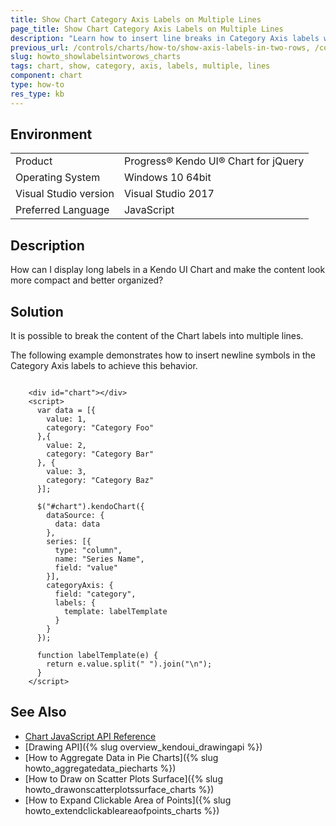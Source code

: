 ```yaml
---
title: Show Chart Category Axis Labels on Multiple Lines
page_title: Show Chart Category Axis Labels on Multiple Lines
description: "Learn how to insert line breaks in Category Axis labels when working with Kendo UI Charts."
previous_url: /controls/charts/how-to/show-axis-labels-in-two-rows, /controls/charts/how-to/appearance/show-axis-labels-in-two-rows
slug: howto_showlabelsintworows_charts
tags: chart, show, category, axis, labels, multiple, lines
component: chart
type: how-to
res_type: kb
---
```


## Environment

<table>
 <tr>
  <td>Product</td>
  <td>Progress® Kendo UI® Chart for jQuery</td>
 </tr>
 <tr>
  <td>Operating System</td>
  <td>Windows 10 64bit</td>
 </tr>
 <tr>
  <td>Visual Studio version</td>
  <td>Visual Studio 2017</td>
 </tr>
 <tr>
  <td>Preferred Language</td>
  <td>JavaScript</td>
 </tr>
</table>

## Description

How can I display long labels in a Kendo UI Chart and make the content look more compact and better organized?

## Solution

It is possible to break the content of the Chart labels into multiple lines.   

The following example demonstrates how to insert newline symbols in the Category Axis labels to achieve this behavior.

```dojo

    <div id="chart"></div>
    <script>
      var data = [{
        value: 1,
        category: "Category Foo"
      },{
        value: 2,
        category: "Category Bar"
      }, {
        value: 3,
        category: "Category Baz"
      }];

      $("#chart").kendoChart({
        dataSource: {
          data: data
        },
        series: [{
          type: "column",
          name: "Series Name",
          field: "value"
        }],
        categoryAxis: {
          field: "category",
          labels: {
            template: labelTemplate
          }
        }
      });

      function labelTemplate(e) {
        return e.value.split(" ").join("\n");
      }
    </script>
```

## See Also

* [Chart JavaScript API Reference](/api/javascript/dataviz/ui/chart)
* [Drawing API]({% slug overview_kendoui_drawingapi %})
* [How to Aggregate Data in Pie Charts]({% slug howto_aggregatedata_piecharts %})
* [How to Draw on Scatter Plots Surface]({% slug howto_drawonscatterplotssurface_charts %})
* [How to Expand Clickable Area of Points]({% slug howto_extendclickableareaofpoints_charts %})
